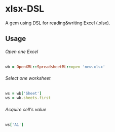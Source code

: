 # xlsx-DSL
A gem using DSL for reading&amp;writing Excel (.xlsx).

## Usage
###### Open one Excel
```ruby
wb = OpenXML::SpreadsheetML::open 'new.xlsx'
```
###### Select one worksheet
```ruby
ws = wb['Sheet']
ws = wb.sheets.first
```
###### Acquire cell's value
```ruby
ws['A1']
```